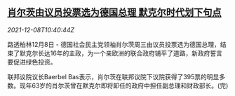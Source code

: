 <!--1638975663000-->
[肖尔茨由议员投票选为德国总理 默克尔时代划下句点](https://cn.reuters.com/article/germany-politics-premier-1208-wedn-idCNKBS2IN0UV)
------

<div><i>2021-12-08T10:40:44Z</i></div><p>路透柏林12月8日 - 德国社会民主党领袖肖尔茨周三由议员投票选为德国总理，结束了默克尔长达16年的主政，为一个亲欧洲的联合政府铺平了道路，新政府誓言要促进绿色投资。</p><p>联邦议院议长Baerbel Bas表示，肖尔茨在联邦议院下议院获得了395票的明显多数。现年63岁的肖尔茨曾在默克尔即将卸任的政府中担任副总理和财政部长。(完)</p>

